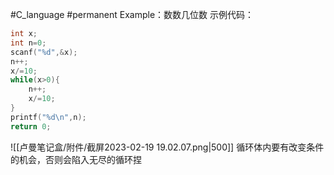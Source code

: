 #C_language #permanent 
Example：数数几位数
示例代码：
```c
int x;
int n=0;
scanf("%d",&x);
n++;
x/=10;
while(x>0){
	n++;
	x/=10;
}
printf("%d\n",n);
return 0;
```
 ![[卢曼笔记盒/附件/截屏2023-02-19 19.02.07.png|500]]
 循环体内要有改变条件的机会，否则会陷入无尽的循环捏
